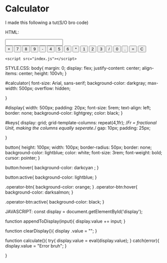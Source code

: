 # Calculator
I made this following a tut(S/O bro code) 

HTML: 
<!DOCTYPE html>
<html lang="en">
  <head>
    <meta charset="UTF-8" />
    <meta name="viewport" content="width=device-width, initial-scale=1.0" />
    <title>Document</title>
    <link rel="stylesheet" href="styles.css" />
  </head>
  <body>
    <div id="calculator">
      <input id="display" readonly />
      <div id="keys">
        <button onclick="appendToDisplay('+')" class="operator-btn">+</button>
        <button onclick="appendToDisplay('7')">7</button>
        <button onclick="appendToDisplay('8')">8</button>
        <button onclick="appendToDisplay('9')">9</button>
        <button onclick="appendToDisplay('-')" class="operator-btn">-</button>
        <button onclick="appendToDisplay('4')">4</button>
        <button onclick="appendToDisplay('5')">5</button>
        <button onclick="appendToDisplay('6')">6</button>
        <button onclick="appendToDisplay('*')" class="operator-btn">*</button>
        <button onclick="appendToDisplay('1')">1</button>
        <button onclick="appendToDisplay('2')">2</button>
        <button onclick="appendToDisplay('3')">3</button>
        <button onclick="appendToDisplay('/')" class="operator-btn">/</button>
        <button onclick="appendToDisplay('0')">0</button>
        <button onclick="appendToDisplay('.')">.</button>
        <button onclick="calculate()">=</button>
        <button onclick="clearDisplay()" class="operator-btn">C</button>
      </div>
    </div>

    <script src="index.js"></script>
  </body>
</html>


STYLE.CSS:
body{
    margin: 0;
    display: flex;
    justify-content: center;
    align-items: center;
    height: 100vh;
}



#calculator{
    font-size: Arial, sans-serif;
    background-color: darkgray;
    max-width: 500px;
    overflow: hidden;

}


#display{
    width: 500px;
    padding: 20px;
    font-size: 5rem;
    text-align: left;
    border: none;
    background-color: lightgrey;
    color: black;
}





#keys{
    display: grid;
    grid-template-columns: repeat(4,1fr); /*Fr = fractional Unit, making the columns equally seperate.*/
    gap: 10px;
    padding: 25px;

}



button{
    height: 100px;
    width: 100px;
    border-radius: 50px;
    border: none;
    background-color: lightblue;
    color: white;
    font-size: 3rem;
    font-weight: bold;
    cursor: pointer;
}


button:hover{
    background-color: darkcyan ;
}

button:active{
    background-color: lightblue;
}

.operator-btn{
    background-color: orange;
}
.operator-btn:hover{
    background-color: darksalmon;
}

.operator-btn:active{
    background-color: black;
}

JAVASCRIPT: 
const display = document.getElementById('display');


function appendToDisplay(input){
    display.value += input;
}



function clearDisplay(){
    display .value = "";
}

function calculate(){
    try{
        display.value = eval(display.value);
    }
    catch(error){
        display.value = "Error bruh";
    }
    

}
